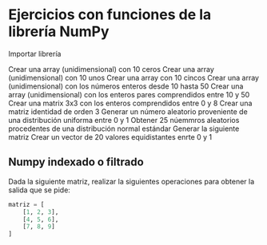 # Ejercicios con funciones de la librería NumPy

Importar librería 

Crear una array (unidimensional) con 10 ceros
Crear una array (unidimensional) con 10 unos
Crear una array con 10 cincos
Crear una array (unidimensional) con los números enteros desde 10 hasta 50
Crear una array (unidimensional) con los enteros pares comprendidos entre 10 y 50
Crear una matrix 3x3 con los enteros comprendidos entre 0 y 8
Crear una matriz identidad de orden 3
Generar un número aleatorio proveniente de una distribución uniforma entre 0 y 1
Obtener 25 núemmros aleatorios procedentes de una distribución normal estándar
Generar la siguiente matriz
Crear un vector de 20 valores equidistantes enrte 0 y 1

## Numpy  indexado o filtrado
Dada la siguiente matriz, realizar la siguientes operaciones para obtener la salida que se pide:

```python
matriz = [
    [1, 2, 3],
    [4, 5, 6],
    [7, 8, 9]
]
